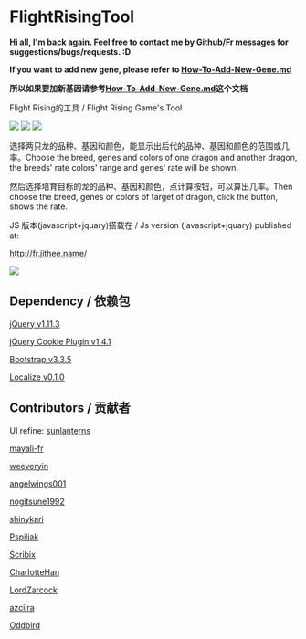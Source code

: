 # FlightRisingTool
**Hi all, I'm back again. Feel free to contact me by Github/Fr messages for suggestions/bugs/requests. :D**

**If you want to add new gene, please refer to [How-To-Add-New-Gene.md](How-To-Add-New-Gene.md)**

**所以如果要加新基因请参考[How-To-Add-New-Gene.md](How-To-Add-New-Gene.md)这个文档**

Flight Rising的工具 / Flight Rising Game's Tool

![](http://fr.jithee.name/img/GuMaoCP.png)
![](http://fr.jithee.name/img/BlueCP.png)
![](http://fr.jithee.name/img/TundraCP.png)

选择两只龙的品种、基因和颜色，能显示出后代的品种、基因和颜色的范围或几率。Choose the breed, genes and colors of one dragon and another dragon, the breeds' rate colors' range and genes' rate will be shown.

然后选择培育目标的龙的品种、基因和颜色，点计算按钮，可以算出几率。Then choose the breed, genes or colors of target of dragon, click the button, shows the rate.

JS 版本(javascript+jquary)搭载在 / Js version (javascript+jquary) published at: 

http://fr.jithee.name/

![](http://fr.jithee.name/img/Rate.PNG)

## Dependency / 依赖包

[jQuery v1.11.3](https://github.com/jquery/jquery)

[jQuery Cookie Plugin v1.4.1](https://github.com/carhartl/jquery-cookie)

[Bootstrap v3.3.5](https://github.com/twbs/bootstrap)

[Localize v0.1.0](https://github.com/coderifous/jquery-localize)

## Contributors / 贡献者

UI refine: [sunlanterns](https://github.com/sunlanterns)

[mayali-fr](https://github.com/mayali-fr)

[weeveryin](https://github.com/weeveryin)

[angelwings001](https://github.com/angelwings001)

[nogitsune1992](https://github.com/nogitsune1992)

[shinykari](https://github.com/shinykari)

[Pspiljak](https://github.com/Pspiljak)

[Scribix](https://github.com/Scribix)

[CharlotteHan](https://github.com/CharlotteHan)

[LordZarcock](https://github.com/LordZarcock)

[azciira](https://github.com/azciira)

[Oddbird](https://github.com/Oddlybird)

